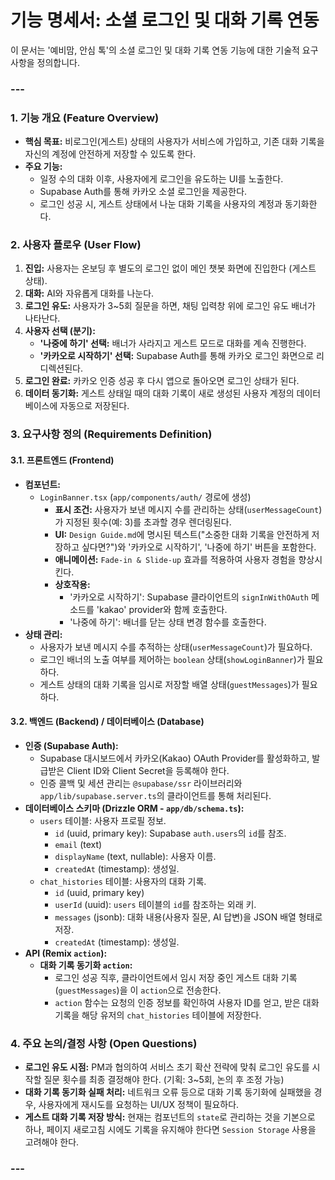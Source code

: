 # **기능 명세서: 소셜 로그인 및 대화 기록 연동**

이 문서는 '예비맘, 안심 톡'의 소셜 로그인 및 대화 기록 연동 기능에 대한 기술적 요구사항을 정의합니다.

### ---

### **1. 기능 개요 (Feature Overview)**

-   **핵심 목표:** 비로그인(게스트) 상태의 사용자가 서비스에 가입하고, 기존 대화 기록을 자신의 계정에 안전하게 저장할 수 있도록 한다.
-   **주요 기능:**
    -   일정 수의 대화 이후, 사용자에게 로그인을 유도하는 UI를 노출한다.
    -   Supabase Auth를 통해 카카오 소셜 로그인을 제공한다.
    -   로그인 성공 시, 게스트 상태에서 나눈 대화 기록을 사용자의 계정과 동기화한다.

### **2. 사용자 플로우 (User Flow)**

1.  **진입:** 사용자는 온보딩 후 별도의 로그인 없이 메인 챗봇 화면에 진입한다 (게스트 상태).
2.  **대화:** AI와 자유롭게 대화를 나눈다.
3.  **로그인 유도:** 사용자가 3~5회 질문을 하면, 채팅 입력창 위에 로그인 유도 배너가 나타난다.
4.  **사용자 선택 (분기):**
    -   **'나중에 하기' 선택:** 배너가 사라지고 게스트 모드로 대화를 계속 진행한다.
    -   **'카카오로 시작하기' 선택:** Supabase Auth를 통해 카카오 로그인 화면으로 리디렉션된다.
5.  **로그인 완료:** 카카오 인증 성공 후 다시 앱으로 돌아오면 로그인 상태가 된다.
6.  **데이터 동기화:** 게스트 상태일 때의 대화 기록이 새로 생성된 사용자 계정의 데이터베이스에 자동으로 저장된다.

### **3. 요구사항 정의 (Requirements Definition)**

#### **3.1. 프론트엔드 (Frontend)**

-   **컴포넌트:**
    -   `LoginBanner.tsx` (`app/components/auth/` 경로에 생성)
        -   **표시 조건:** 사용자가 보낸 메시지 수를 관리하는 상태(`userMessageCount`)가 지정된 횟수(예: 3)를 초과할 경우 렌더링된다.
        -   **UI:** `Design Guide.md`에 명시된 텍스트("소중한 대화 기록을 안전하게 저장하고 싶다면?")와 '카카오로 시작하기', '나중에 하기' 버튼을 포함한다.
        -   **애니메이션:** `Fade-in & Slide-up` 효과를 적용하여 사용자 경험을 향상시킨다.
        -   **상호작용:**
            -   '카카오로 시작하기': Supabase 클라이언트의 `signInWithOAuth` 메소드를 'kakao' provider와 함께 호출한다.
            -   '나중에 하기': 배너를 닫는 상태 변경 함수를 호출한다.
-   **상태 관리:**
    -   사용자가 보낸 메시지 수를 추적하는 상태(`userMessageCount`)가 필요하다.
    -   로그인 배너의 노출 여부를 제어하는 `boolean` 상태(`showLoginBanner`)가 필요하다.
    -   게스트 상태의 대화 기록을 임시로 저장할 배열 상태(`guestMessages`)가 필요하다.

#### **3.2. 백엔드 (Backend) / 데이터베이스 (Database)**

-   **인증 (Supabase Auth):**
    -   Supabase 대시보드에서 카카오(Kakao) OAuth Provider를 활성화하고, 발급받은 Client ID와 Client Secret을 등록해야 한다.
    -   인증 콜백 및 세션 관리는 `@supabase/ssr` 라이브러리와 `app/lib/supabase.server.ts`의 클라이언트를 통해 처리된다.
-   **데이터베이스 스키마 (Drizzle ORM - `app/db/schema.ts`):**
    -   `users` 테이블: 사용자 프로필 정보.
        -   `id` (uuid, primary key): Supabase `auth.users`의 `id`를 참조.
        -   `email` (text)
        -   `displayName` (text, nullable): 사용자 이름.
        -   `createdAt` (timestamp): 생성일.
    -   `chat_histories` 테이블: 사용자의 대화 기록.
        -   `id` (uuid, primary key)
        -   `userId` (uuid): `users` 테이블의 `id`를 참조하는 외래 키.
        -   `messages` (jsonb): 대화 내용(사용자 질문, AI 답변)을 JSON 배열 형태로 저장.
        -   `createdAt` (timestamp): 생성일.
-   **API (Remix `action`):**
    -   **대화 기록 동기화 `action`:**
        -   로그인 성공 직후, 클라이언트에서 임시 저장 중인 게스트 대화 기록(`guestMessages`)을 이 `action`으로 전송한다.
        -   `action` 함수는 요청의 인증 정보를 확인하여 사용자 ID를 얻고, 받은 대화 기록을 해당 유저의 `chat_histories` 테이블에 저장한다.

### **4. 주요 논의/결정 사항 (Open Questions)**

-   **로그인 유도 시점:** PM과 협의하여 서비스 초기 확산 전략에 맞춰 로그인 유도를 시작할 질문 횟수를 최종 결정해야 한다. (기획: 3~5회, 논의 후 조정 가능)
-   **대화 기록 동기화 실패 처리:** 네트워크 오류 등으로 대화 기록 동기화에 실패했을 경우, 사용자에게 재시도를 요청하는 UI/UX 정책이 필요하다.
-   **게스트 대화 기록 저장 방식:** 현재는 컴포넌트의 `state`로 관리하는 것을 기본으로 하나, 페이지 새로고침 시에도 기록을 유지해야 한다면 `Session Storage` 사용을 고려해야 한다.

### ---